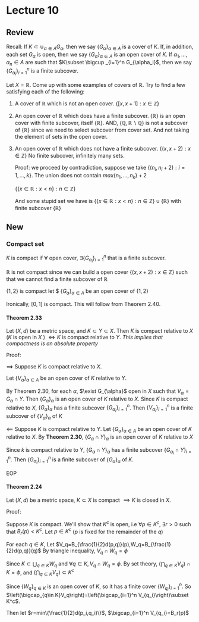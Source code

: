 # Lecture 10

## Review

Recall: If $K\subset \cup_{\alpha\in A} G_{\alpha}$, then we say $\{G_\alpha\}_{\alpha\in A}$ is a cover of $K$. If, in addition, each set $G_{\alpha}$ is open, then we say $\{G_{\alpha}\}_{\alpha\in A}$ is an open cover of $K$. If $\alpha_1,...,\alpha_n\in A$ are such that $K\subset \bigcup _{i=1}^n G_{\alpha_i}$, then we say $\{G_{\alpha_i}\}_{i=1}^n$ is a finite subcover.

Let $X=\mathbb{R}$. Come up with some examples of covers of $\mathbb{R}$. Try to find a few satisfying each of the following:

1. A cover of $\mathbb{R}$ which is not an open cover.
    $\{[x,x+1]:x\in \mathbb{Z}\}$
2. An open cover of $\mathbb{R}$ which does have a finite subcover.
    $\{\mathbb{R}\}$ is an open cover with finite subcover, itself $\{\mathbb{R}\}$. AND, $\{\mathbb{Q},\mathbb{R}\backslash\mathbb{Q}\}$ is not a subcover of $\{\mathbb{R}\}$ since we need to select subcover from cover set. And not taking the element of sets in the open cover.
3. An open cover of $\mathbb{R}$ which does not have a finite subcover.
    $\{(x,x+2):x\in \mathbb{Z}\}$ No finite subcover, infinitely many sets.

    Proof: we proceed by contradiction, suppose we take $\{(n_i,n_i+2):i=1,...,k\}$. The union does not contain $max\{n_1,...,n_k\}+2$

    $\{\{x\in\mathbb{R}:x<n\}:n\in \mathbb{Z}\}$

    And some stupid set we have is $\{\{x\in\mathbb{R}:x<n\}:n\in \mathbb{Z}\}\cup \{\mathbb{R}\}$ with finite subcover $\{\mathbb{R}\}$

## New

### Compact set

$K$ is compact if $\forall$ open cover, $\exists \{G_{\alpha_i}\}_{i=1}^n$ that is a finite subcover.

$\mathbb{R}$ is not compact since we can build a open cover $\{(x,x+2):x\in \mathbb{Z}\}$ such that we cannot find a finite subcover of $\mathbb{R}$

$\{1,2\}$ is compact let $ $\{G_{\alpha}\}_{\alpha\in A}$ be an open cover of $\{1,2\}$

Ironically, $[0,1]$ is compact. This will follow from Theorem 2.40.

#### Theorem 2.33

Let $(X,d)$ be a metric space, and $K\subset Y \subset X$. Then $K$ is compact relative to $X$ ($K$ is open in $X$ ) $\iff K$ is compact relative to $Y$. _This implies that compactness is an absolute property_

Proof:

$\implies$ Suppose $K$ is compact relative to $X$. 

Let $\{V_{\alpha}\}_{\alpha\in A}$ be an open cover of $K$ relative to $Y$.

By Theorem 2.30, for each $\alpha$, $\exist G_{\alpha}$ open in $X$ such that $V_{\alpha}=G_{\alpha}\cap Y$. Then $\{G_\alpha\}_{\alpha}$ is an open cover of $K$ relative to $X$. Since $K$ is compact relative to $X$, $\{G_{\alpha}\}_{\alpha}$ has a finite subcover $\{G_{\alpha_i}\}_{i=1}^n$. Then $\{V_{\alpha_i}\}^n_{i=1}$ is a finite subcover of $\{V_{\alpha}\}_{\alpha}$ of $K$

$\impliedby$ Suppose $K$ is compact relative to $Y$. Let $\{G_\alpha\}_{\alpha\in A}$ be an open cover of $K$ relative to $X$. By **Theorem 2.30**, $\{G_\alpha\cap Y\}_\alpha$ is an open cover of $K$ relative to $X$

Since $k$ is compact relative to $Y$, $\{G_\alpha\cap Y\}_\alpha$ has a finite subcover $\{G_{\alpha_i}\cap Y\}_{i=1}^n$. Then $\{G_{\alpha_i}\}_{i=1}^n$ is a finite subcover of $\{G_\alpha\}_{\alpha}$ of $K$.

EOP

#### Theorem 2.24

Let $(X,d)$ be a metric space, $K\subset X$ is compact $\implies K$ is closed in $X$.

Proof:

Suppose $K$ is compact. We'll show that $K^c$ is open, i.e $\forall p\in K^c$, $\exists r>0$ such that $B_r(p)<K^c$. Let $p\in K^c$ ($p$ is fixed for the remainder of the $q$)

For each $q\in K$, Let $V_q=B_{\frac{1}{2}d(p,q)}(p),W_q=B_{\frac{1}{2}d(p,q)}(q)$ By triangle inequality, $V_q\cap W_q=\phi$

Since $K\subset \bigcup_{q\in K}W_q$ and $\forall q\in K, V_q\cap W_q=\phi$. By set theory, $\left(\bigcap_{q\in K}V_q\right)\cap K=\phi$, and $\left(\bigcap_{q\in K}V_q\right)\subset K^c$

Since $\{W_q\}_{q\in K}$ is an open cover of $K$, so it has a finite cover $\{W_{q_i}\}_{i=1}^n$. So $\left(\bigcap_{q\in K}V_q\right)=\left(\bigcap_{i=1}^n V_{q_i}\right)\subset K^c$.

Then let $r=min\{\frac{1}{2}d(p_i,q_i)\}$, $\bigcap_{i=1}^n V_{q_i}=B_r(p)$